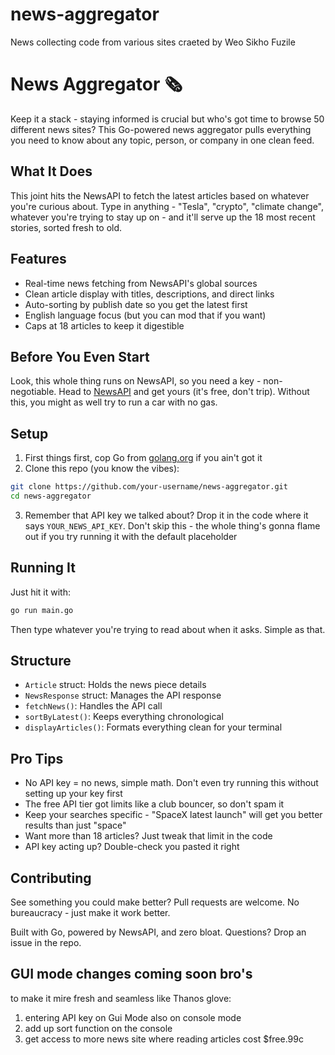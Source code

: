 # news-aggregator
News collecting code from various sites
craeted by Weo Sikho Fuzile

# News Aggregator 🗞️

Keep it a stack - staying informed is crucial but who's got time to browse 50 different news sites? This Go-powered news aggregator pulls everything you need to know about any topic, person, or company in one clean feed.

## What It Does

This joint hits the NewsAPI to fetch the latest articles based on whatever you're curious about. Type in anything - "Tesla", "crypto", "climate change", whatever you're trying to stay up on - and it'll serve up the 18 most recent stories, sorted fresh to old.

## Features

- Real-time news fetching from NewsAPI's global sources
- Clean article display with titles, descriptions, and direct links
- Auto-sorting by publish date so you get the latest first
- English language focus (but you can mod that if you want)
- Caps at 18 articles to keep it digestible

## Before You Even Start

Look, this whole thing runs on NewsAPI, so you need a key - non-negotiable. Head to [NewsAPI](https://newsapi.org/register) and get yours (it's free, don't trip). Without this, you might as well try to run a car with no gas.

## Setup

1. First things first, cop Go from [golang.org](https://golang.org/dl/) if you ain't got it
2. Clone this repo (you know the vibes):
```bash
git clone https://github.com/your-username/news-aggregator.git
cd news-aggregator
```
3. Remember that API key we talked about? Drop it in the code where it says `YOUR_NEWS_API_KEY`. Don't skip this - the whole thing's gonna flame out if you try running it with the default placeholder

## Running It

Just hit it with:
```bash
go run main.go
```

Then type whatever you're trying to read about when it asks. Simple as that.

## Structure

- `Article` struct: Holds the news piece details
- `NewsResponse` struct: Manages the API response
- `fetchNews()`: Handles the API call
- `sortByLatest()`: Keeps everything chronological
- `displayArticles()`: Formats everything clean for your terminal

## Pro Tips

- No API key = no news, simple math. Don't even try running this without setting up your key first
- The free API tier got limits like a club bouncer, so don't spam it
- Keep your searches specific - "SpaceX latest launch" will get you better results than just "space"
- Want more than 18 articles? Just tweak that limit in the code
- API key acting up? Double-check you pasted it right

## Contributing

See something you could make better? Pull requests are welcome. No bureaucracy - just make it work better.



Built with Go, powered by NewsAPI, and zero bloat. Questions? Drop an issue in the repo.

## GUI mode changes coming soon bro's

to make it mire fresh and seamless like Thanos glove:
1. entering API key on Gui Mode also on console mode
2. add up sort function on the console
3. get access to more news site where reading articles cost $free.99c
